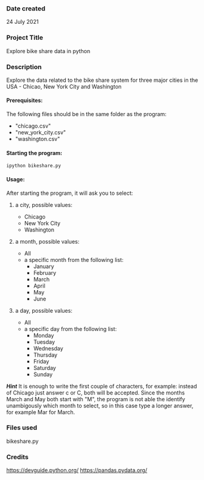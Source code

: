 ### Date created
24 July 2021

### Project Title
Explore bike share data in python

### Description
Explore the data related to the bike share system for three major cities in the USA -
Chicao, New York City and Washington

#### Prerequisites:
The following files should be in the same folder as the program:
- "chicago.csv"
- "new_york_city.csv"
- "washington.csv"

#### Starting the program:
`ipython bikeshare.py`

#### Usage:
After starting the program, it will ask you to select:
1. a city, possible values: 
   - Chicago
   - New York City
   - Washington
   
2. a month, possible values:
   - All
   - a specific month from the following list: 
     - January
     - February
     - March
     - April
     - May
     - June
     
3. a day, possible values:
   - All
   - a specific day from the following list:
     - Monday
     - Tuesday
     - Wednesday
     - Thursday
     - Friday
     - Saturday
     - Sunday
     
***Hint***
It is enough to write the first couple of characters, for example:
instead of Chicago just answer c or C, both will be accepted.
Since the months March and May both start with "M", the program
is not able the identify unambigously which month to select, so
in this case type a longer answer, for example Mar for March.

### Files used
bikeshare.py

### Credits
https://devguide.python.org/
https://pandas.pydata.org/


